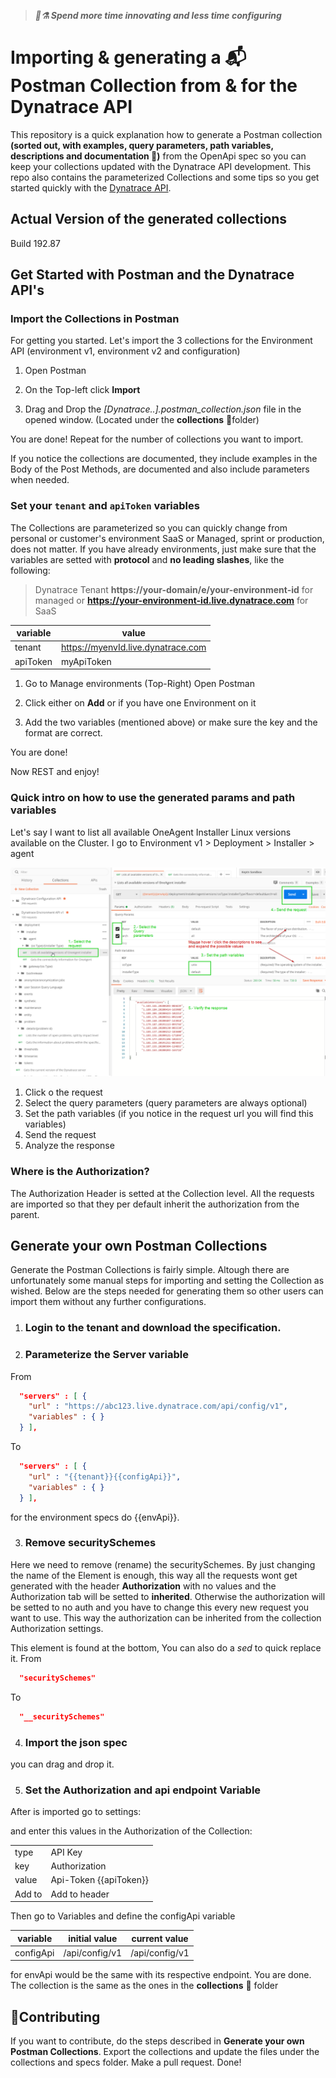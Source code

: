 > ***🥼⚗ Spend more time innovating and less time configuring***

# Importing & generating a 📬 Postman Collection from & for the Dynatrace API 

This repository is a quick explanation how to generate a Postman collection **(sorted out, with examples, query parameters, path variables, descriptions and documentation 📖)** from the OpenApi spec so you can keep your collections updated with the Dynatrace API development. This repo also contains the parameterized Collections and some tips so you get started quickly with the [Dynatrace API](https://www.dynatrace.com/support/help/extend-dynatrace/dynatrace-api/).

## Actual Version of the generated collections
Build 192.87

## Get Started with Postman and the Dynatrace API's

### Import the Collections in Postman

For getting you started. Let's import the 3 collections for the Environment API (environment v1, environment v2 and configuration)

1. Open Postman

2. On the Top-left click **Import**

3. Drag and Drop the *[Dynatrace..].postman_collection.json* file in the opened window. (Located under the **collections** 📁folder)

You are done! Repeat for the number of collections you want to import.

If you notice the collections are documented, they include examples in the Body of the Post Methods, are documented and also include parameters when needed.

### Set your `tenant` and `apiToken` variables

The Collections are parameterized so you can quickly change from personal or customer's environment SaaS or Managed, sprint or production, does not matter. If you have already environments, just make sure that the variables are setted with **protocol** and **no leading slashes**, like the following:

>Dynatrace Tenant **https://your-domain/e/your-environment-id** for managed or **https://your-environment-id.live.dynatrace.com** for SaaS

| variable | value    |
|-------|-----------------|
| tenant  |https://myenvId.live.dynatrace.com  |
| apiToken  | myApiToken    |


1. Go to Manage environments (Top-Right) Open Postman

2. Click either on **Add** or if you have one Environment on it

3. Add the two variables (mentioned above) or make sure the key and the format are correct.

You are done!

Now REST and enjoy! 

### Quick intro on how to use the generated params and path variables

Let's say I want to list all available OneAgent Installer Linux versions available on the Cluster. I go to Environment v1 > Deployment > Installer > agent


![Explanation of generated Params and path variables](images/params-explanation.png)

1. Click o the request
2. Select the query parameters (query parameters are always optional)
3. Set the path variables (if you notice in the request url you will find this variables)
4. Send the request
5. Analyze the response

### Where is the Authorization? 
The Authorization Header is setted at the Collection level. All the requests are imported so that they per default inherit the authorization from the parent. 

## Generate your own Postman Collections
Generate the Postman Collections is fairly simple. Altough there are unfortunately some manual steps for importing and setting the Collection as wished. Below are the steps needed for generating them so other users can import them without any further configurations.

1. ### Login to the tenant and download the specification. 


2. ### Parameterize the Server variable

From
```json
  "servers" : [ {
    "url" : "https://abc123.live.dynatrace.com/api/config/v1",
    "variables" : { }
  } ],
```

To
```json
  "servers" : [ {
    "url" : "{{tenant}}{{configApi}}",
    "variables" : { }
  } ],
```
for the environment specs do {{envApi}}.


3. ### Remove securitySchemes

Here we need to remove (rename) the securitySchemes. By just changing the name of the Element is enough, this way all the requests wont get generated with the header **Authorization** with no values and the Authorization tab will be setted to **inherited**. Otherwise the authorization will be setted to no auth and you have to change this every new request you want to use. This way the authorization can be inherited from the collection Authorization settings.

This element is found at the bottom, You can also do a *sed* to quick replace it.
From
```json
  "securitySchemes" 
```

To
```json
  "__securitySchemes" 
```

4. ### Import the  json spec

you can drag and drop it.

5. ### Set the Authorization and api endpoint Variable

After is imported go to settings:

and enter this values in the Authorization of the Collection:

|       |                |
|-------|-----------------|
| type  | API Key         |
| key   |  Authorization  |
| value | Api-Token {{apiToken}} |
|Add to | Add to header |


Then go to Variables and define the configApi variable


| variable  | initial value    | current value   |
|------------|-----------------|-----------------|
| configApi  | /api/config/v1  |  /api/config/v1 |


for envApi would be the same with its respective endpoint.
You are done. The collection is the same as the ones in the **collections** 📁 folder


## 🤲Contributing
If you want to contribute, do the steps described in  **Generate your own Postman Collections**. Export the collections and update the files under the collections and specs folder. Make a pull request. Done!
